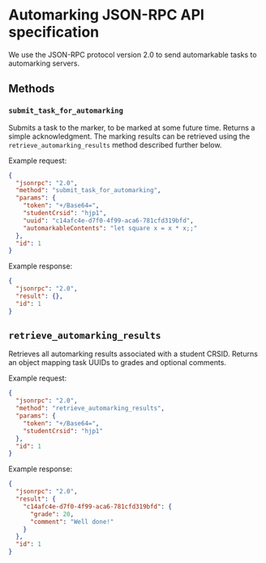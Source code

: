 # Automarking JSON-RPC API specification

We use the JSON-RPC protocol version 2.0 to send automarkable
tasks to automarking servers.

## Methods

### `submit_task_for_automarking`

Submits a task to the marker, to be marked at some future time.
Returns a simple acknowledgment. The marking results can be retrieved
using the `retrieve_automarking_results` method described further below.

Example request:
```json
{
  "jsonrpc": "2.0",
  "method": "submit_task_for_automarking",
  "params": {
    "token": "+/Base64=",
    "studentCrsid": "hjp1",
    "uuid": "c14afc4e-d7f0-4f99-aca6-781cfd319bfd",
    "automarkableContents": "let square x = x * x;;"
  },
  "id": 1
}
```

Example response:
```json
{
  "jsonrpc": "2.0",
  "result": {},
  "id": 1
}
```

## `retrieve_automarking_results`

Retrieves all automarking results associated with a student CRSID.
Returns an object mapping task UUIDs to grades and optional comments.

Example request:
```json
{
  "jsonrpc": "2.0",
  "method": "retrieve_automarking_results",
  "params": {
    "token": "+/Base64=",
    "studentCrsid": "hjp1"
  },
  "id": 1
}
```

Example response:
```json
{
  "jsonrpc": "2.0",
  "result": {
    "c14afc4e-d7f0-4f99-aca6-781cfd319bfd": {
      "grade": 20,
      "comment": "Well done!"
    }
  },
  "id": 1
}
```